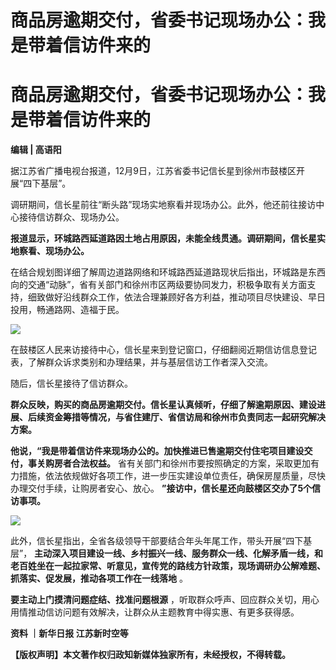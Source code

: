 # 商品房逾期交付，省委书记现场办公：我是带着信访件来的

# 商品房逾期交付，省委书记现场办公：我是带着信访件来的

**编辑 | 高语阳**

据江苏省广播电视台报道，12月9日，江苏省委书记信长星到徐州市鼓楼区开展“四下基层”。

调研期间，信长星前往“断头路”现场实地察看并现场办公。此外，他还前往接访中心接待信访群众、现场办公。

**报道显示，环城路西延道路因土地占用原因，未能全线贯通。调研期间，信长星实地察看、现场办公。**

在结合规划图详细了解周边道路网络和环城路西延道路现状后指出，环城路是东西向的交通“动脉”，省有关部门和徐州市区两级要协同发力，积极争取有关方面支持，细致做好沿线群众工作，依法合理兼顾好各方利益，推动项目尽快建设、早日投用，畅通路网、造福于民。

![](https://inews.gtimg.com/news_bt/OoI2_gpY_TcOAhbJprMjlTlDyA80Kafvnp5XJFEosn1vgAA/1000)

在鼓楼区人民来访接待中心，信长星来到登记窗口，仔细翻阅近期信访信息登记表，了解群众诉求类别和办理结果，并与基层信访工作者深入交流。

随后，信长星接待了信访群众。

**群众反映，购买的商品房逾期交付。信长星认真倾听，仔细了解逾期原因、建设进展、后续资金筹措等情况，与省住建厅、省信访局和徐州市负责同志一起研究解决方案。**

**他说，“我是带着信访件来现场办公的。加快推进已售逾期交付住宅项目建设交付，事关购房者合法权益。**
省有关部门和徐州市要按照确定的方案，采取更加有力措施，依法依规做好各项工作，进一步压实建设单位责任，确保房屋质量，尽快办理交付手续，让购房者安心、放心。
**”接访中，信长星还向鼓楼区交办了5个信访事项。**

![](https://inews.gtimg.com/news_bt/Op2g43ay9_RhbMQEmQYVfW9_cp03Dbq3wrw39FlKYaezsAA/1000)

此外，信长星指出，全省各级领导干部要结合年头年尾工作，带头开展“四下基层”，
**主动深入项目建设一线、乡村振兴一线、服务群众一线、化解矛盾一线，和老百姓坐在一起拉家常、听意见，宣传党的路线方针政策，现场调研办公解难题、抓落实、促发展，推动各项工作在一线落地**
。

**要主动上门摸清问题症结、找准问题根源** ，听取群众呼声、回应群众关切，用心用情推动信访问题有效解决，让群众从主题教育中得实惠、有更多获得感。

**资料 ｜新华日报 江苏新时空等**

**【版权声明】本文著作权归政知新媒体独家所有，未经授权，不得转载。**

